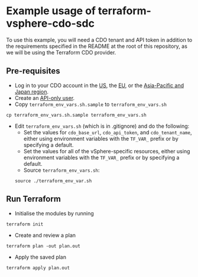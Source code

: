 # Example usage of terraform-vsphere-cdo-sdc

To use this example, you will need a CDO tenant and API token in addition to the requirements specified in the README at the root of this repository, as we will be using the Terraform CDO provider.

## Pre-requisites

- Log in to your CDO account in the [US](https://www.defenseorchestrator.com), the [EU](https://www.defenseorchestrator.eu), or the [Asia-Pacific and Japan region](https://apj.cdo.cisco.com).
- Create an [API-only user](https://docs.defenseorchestrator.com/c-delete-a-user-record-for-a-user-role.html#!t-create-api-only-users.html).
- Copy `terraform_env_vars.sh.sample` to `terraform_env_vars.sh`
```
cp terraform_env_vars.sh.sample terraform_env_vars.sh
```
- Edit `terraform_env_vars.sh` (which is in .gitignore) and do the following:
    - Set the values for `cdo_base_url`, `cdo_api_token`, and `cdo_tenant_name`, either using environment variables with the `TF_VAR_` prefix or by specifying a default.
    - Set the values for all of the vSphere-specific resources, either using environment variables with the `TF_VAR_` prefix or by specifying a default.
    - Source `terraform_env_vars.sh`:
    ```
    source ./terraform_env_var.sh
    ```

## Run Terraform

- Initialise the modules by running
```
terraform init
```
- Create and review a plan
```
terraform plan -out plan.out
```
- Apply the saved plan
```
terraform apply plan.out
```
